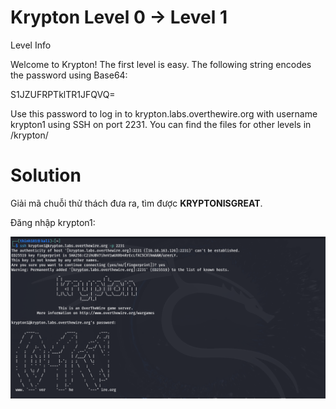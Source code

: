 # Krypton Level 0 → Level 1

Level Info

Welcome to Krypton! The first level is easy. The following string encodes the password using Base64:

S1JZUFRPTklTR1JFQVQ=

Use this password to log in to krypton.labs.overthewire.org with username krypton1 using SSH on port 2231. You can find the files for other levels in /krypton/

# Solution

Giải mã chuỗi thử thách đưa ra, tìm được **KRYPTONISGREAT**.

Đăng nhập krypton1: 

![img](https://github.com/DucThinh47/OverTheWire/blob/main/Krypton/images/image.png?raw=true)
